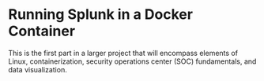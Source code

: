 # Running Splunk in a Docker Container

This is the first part in a larger project that will encompass elements of Linux, containerization, security operations center (SOC) fundamentals, and data visualization.
